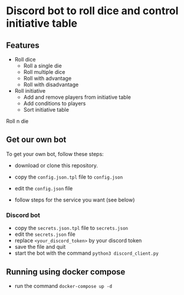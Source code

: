# Discord bot to roll dice and control initiative table

## Features

- Roll dice
  - Roll a single die
  - Roll multiple dice
  - Roll with advantage
  - Roll with disadvantage
- Roll initiative
  - Add and remove players from initiative table
  - Add conditions to players
  - Sort initiative table


Roll n die 

## Get our own bot

To get your own bot, follow these steps:
- download or clone this repository.
- copy the `config.json.tpl` file to `config.json`
- edit the `config.json` file

- follow steps for the service you want (see below)

### Discord bot

- copy the `secrets.json.tpl` file to `secrets.json`
- edit the `secrets.json` file
- replace `<your_discord_token>` by your discord token
- save the file and quit
- start the bot with the command `python3 discord_client.py`

[comment]: <> (docker compose up -d)

## Running using docker compose

- run the command `docker-compose up -d`